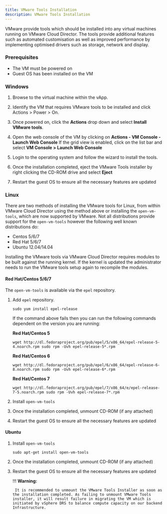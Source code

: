 ```yaml
---
title: VMware Tools Installation
description: VMware Tools Installation
---
```


VMware provide tools which should be installed into any virtual machines running on VMware Cloud Director. The tools provide additional features such as automated customisation as well as improved performance by implementing optimised drivers such as storage, network and display.

### Prerequisites

- The VM must be powered on
- Guest OS has been installed on the VM

### Windows

1. Browse to the virtual machine within the vApp.

1. Identify the VM that requires VMware tools to be installed and click Actions > Power > On.

1. Once powered on, click the **Actions** drop down and select **Install VMware tools**.

1. Open the web console of the VM by clicking on **Actions - VM Console - Launch Web Console**
    If the grid view is enabled, click on the list bar and select **VM Console > Launch Web Console**

1. Login to the operating system and follow the wizard to install the tools.

1. Once the installation completed, eject the VMware Tools installer by right clicking the CD-ROM drive and select **Eject**

1. Restart the guest OS to ensure all the necessary features are updated

### Linux

There are two methods of installing the VMware tools for Linux, from within VMware Cloud Director using the method above or installing the `open-vm-tools`, which are now supported by VMware. Not all distributions provide support for the `open-vm-tools` however the following well known distributions do:

- Centos 5/6/7
- Red Hat 5/6/7
- Ubuntu 12.04/14.04

Installing the VMware tools via VMware Cloud Director requires modules to be built against the running kernel. If the kernel is updated the administrator needs to run the VMware tools setup again to recompile the modules.

#### Red Hat/Centos 5/6/7

The `open-vm-tools` is available via the `epel` repository.

1. Add `epel` repository.

    `sudo yum install epel-release`

    If the command above fails then you can run the following commands dependent on the version you are running:

    **Red Hat/Centos 5**

    `wget http://dl.fedoraproject.org/pub/epel/5/x86_64/epel-release-5-4.noarch.rpm sudo rpm -Uvh epel-release-5*.rpm`

    **Red Hat/Centos 6**

    `wget http://dl.fedoraproject.org/pub/epel/6/x86_64/epel-release-6-8.noarch.rpm sudo rpm -Uvh epel-release-6*.rpm`
  
    **Red Hat/Centos 7**

    `wget http://dl.fedoraproject.org/pub/epel/7/x86_64/e/epel-release-7-5.noarch.rpm sudo rpm -Uvh epel-release-7*.rpm`
  
1. Install `open-vm-tools`

1. Once the installation completed, unmount CD-ROM (if any attached)

1. Restart the guest OS to ensure all the necessary features are updated

#### Ubuntu

1. Install `open-vm-tools`

    `sudo apt-get install open-vm-tools`

1. Once the installation completed, unmount CD-ROM (if any attached)

1. Restart the guest OS to ensure all the necessary features are updated

    !!! **Warning:**

        It is recommended to unmount the VMware Tools Installer as soon as the installation completed. As failing to unmount VMware Tools installer, it will result failure in migrating the VM which is initiated by vSphere DRS to balance compute capacity on our backend Infrastructure.

